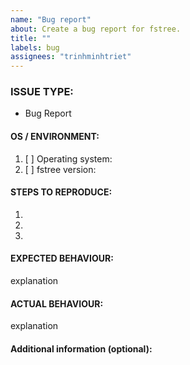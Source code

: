```yaml
---
name: "Bug report"
about: Create a bug report for fstree.
title: ""
labels: bug
assignees: "trinhminhtriet"
---
```


<!---
1. Verify first that your issue/request is not already reported on GitHub.

2. PLEASE FILL OUT ALL REQUIRED INFORMATION BELOW! Otherwise it might take more time to properly handle this bug report.
-->

### ISSUE TYPE:

- Bug Report

#### OS / ENVIRONMENT:

1. [ ] Operating system:
2. [ ] fstree version:

#### STEPS TO REPRODUCE:

1.
2.
3.

#### EXPECTED BEHAVIOUR:

explanation

#### ACTUAL BEHAVIOUR:

explanation

#### Additional information (optional):
